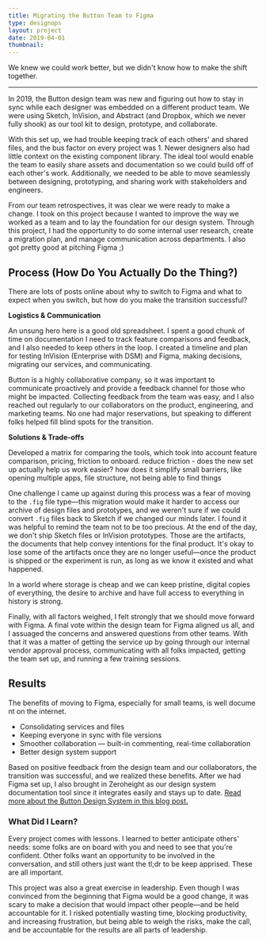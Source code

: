 ```yaml
---
title: Migrating the Button Team to Figma
type: designops
layout: project
date: 2019-04-01
thumbnail: 
---
```


We knew we could work better, but we didn't know how to make the shift together.

---

In 2019, the Button design team was new and figuring out how to stay in sync while each designer was embedded on a different product team. We were using Sketch, InVision, and Abstract (and Dropbox, which we never fully shook) as our tool kit to design, prototype, and collaborate.

With this set up, we had trouble keeping track of each others' and shared files, and the bus factor on every project was 1. Newer designers also had little context on the existing component library. The ideal tool would enable the team to easily share assets and documentation so we could build off of each other's work. Additionally, we needed to be able to move seamlessly between designing, prototyping, and sharing work with stakeholders and engineers.

From our team retrospectives, it was clear we were ready to make a change. I took on this project because I wanted to improve the way we worked as a team and to lay the foundation for our design system. Through this project, I had the opportunity to do some internal user research, create a migration plan, and manage communication across departments. I also got pretty good at pitching Figma ;)

## Process (How Do You Actually Do the Thing?)

There are lots of posts online about why to switch to Figma and what to expect when you switch, but how do you make the transition successful?

**Logistics & Communication**

An unsung hero here is a good old spreadsheet. I spent a good chunk of time on documentation I need to track feature comparisons and feedback, and I also needed to keep others in the loop. I created a timeline and plan for testing InVision (Enterprise with DSM) and Figma, making decisions, migrating our services, and communicating.

Button is a highly collaborative company, so it was important to communicate proactively and provide a feedback channel for those who might be impacted. Collecting feedback from the team was easy, and I also reached out regularly to our collaborators on the product, engineering, and marketing teams. No one had major reservations, but speaking to different folks helped fill blind spots for the transition.

**Solutions & Trade-offs**

Developed a matrix for comparing the tools, which took into account feature comparison, pricing, friction to onboard. reduce friction - does the new set up actually help us work easier? how does it simplify small barriers, like opening multiple apps, file structure, not being able to find things

One challenge I came up against during this process was a fear of moving to the `.fig` file type—this migration would make it harder to access our archive of design files and prototypes, and we weren't sure if we could convert `.fig` files back to Sketch if we changed our minds later. I found it was helpful to remind the team not to be too precious. At the end of the day, we don't ship Sketch files or InVision prototypes. Those are the artifacts, the documents that help convey intentions for the final product. It's okay to lose some of the artifacts once they are no longer useful—once the product is shipped or the experiment is run, as long as we know it existed and what happened.

In a world where storage is cheap and we can keep pristine, digital copies of everything, the desire to archive and have full access to everything in history is strong.

Finally, with all factors weighed, I felt strongly that we should move forward with Figma. A final vote within the design team for Figma aligned us all, and I assuaged the concerns and answered questions from other teams. With that it was a matter of getting the service up by going through our internal vendor approval process, communicating with all folks impacted, getting the team set up, and running a few training sessions.

## Results

The benefits of moving to Figma, especially for small teams, is well document on the internet.
- Consolidating services and files
- Keeping everyone in sync with file versions
- Smoother collaboration — built-in commenting, real-time collaboration
- Better design system support

Based on positive feedback from the design team and our collaborators, the transition was successful, and we realized these benefits. After we had Figma set up, I also brought in Zeroheight as our design system documentation tool since it integrates easily and stays up to date. [Read more about the Button Design System in this blog post.](https://blog.usebutton.com/introducing-the-button-design-system)

### What Did I Learn?

Every project comes with lessons. I learned to better anticipate others' needs: some folks are on board with you and need to see that you're confident. Other folks want an opportunity to be involved in the conversation, and still others just want the tl;dr to be keep apprised. These are all important.

This project was also a great exercise in leadership. Even though I was convinced from the beginning that Figma would be a good change, it was scary to make a decision that would impact other people—and be held accountable for it. I risked potentially wasting time, blocking productivity, and increasing frustration, but being able to weigh the risks, make the call, and be accountable for the results are all parts of leadership.